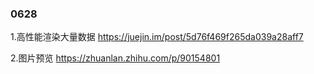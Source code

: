 ### 0628

1.高性能渲染大量数据
https://juejin.im/post/5d76f469f265da039a28aff7

2.图片预览
https://zhuanlan.zhihu.com/p/90154801
